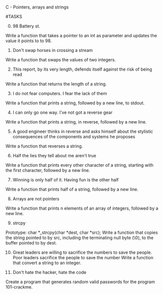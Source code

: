  C - Pointers, arrays and strings

#TASKS

0. 98 Battery st.

Write a function that takes a pointer to an int as parameter and updates the value it points to to 98.


1. Don't swap horses in crossing a stream

Write a function that swaps the values of two integers.



2. This report, by its very length, defends itself against the risk of being read

Write a function that returns the length of a string.


3. I do not fear computers. I fear the lack of them

Write a function that prints a string, followed by a new line, to stdout.



4. I can only go one way. I've not got a reverse gear

Write a function that prints a string, in reverse, followed by a new line.

5. A good engineer thinks in reverse and asks himself about the stylistic consequences of the components and systems he proposes

Write a function that reverses a string.



6. Half the lies they tell about me aren't true

Write a function that prints every other character of a string, starting with the first character, followed by a new line.



7. Winning is only half of it. Having fun is the other half

Write a function that prints half of a string, followed by a new line.



8. Arrays are not pointers

Write a function that prints n elements of an array of integers, followed by a new line.


9. strcpy

Prototype: char *_strcpy(char *dest, char *src);
Write a function that copies the string pointed to by src, including the terminating null byte (\0), to the buffer pointed to by dest.

10. Great leaders are willing to sacrifice the numbers to save the people. Poor leaders sacrifice the people to save the number
Write a function that convert a string to an integer.


11. Don't hate the hacker, hate the code

Create a program that generates random valid passwords for the program 101-crackme.





